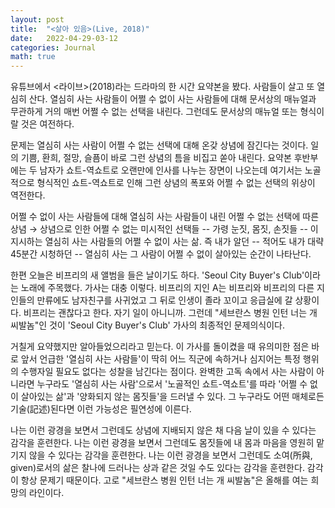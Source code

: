 ```yaml
---
layout: post
title:  "<살아 있음>(Live, 2018)"
date:   2022-04-29-03-12
categories: Journal
math: true
---
```

유튜브에서 <라이브>(2018)라는 드라마의 한 시간 요약본을 봤다. 사람들이 살고 또 열심히 산다. 열심히 사는 사람들이 어쩔 수 없이 사는 사람들에 대해 문서상의 매뉴얼과 무관하게 거의 매번 어쩔 수 없는 선택을 내린다. 그런데도 문서상의 매뉴얼 또는 형식이랄 것은 여전하다.

문제는 열심히 사는 사람이 어쩔 수 없는 선택에 대해 온갖 상념에 잠긴다는 것이다. 일의 기쁨, 환희, 절망, 슬픔이 바로 그런 상념의 틈을 비집고 쏟아 내린다. 요약본 후반부에는 두 남자가 쇼트-역쇼트로 오랜만에 인사를 나누는 장면이 나오는데 여기서는 노골적으로 형식적인 쇼트-역쇼트로 인해 그런 상념의 폭포와 어쩔 수 없는 선택의 위상이 역전한다.

어쩔 수 없이 사는 사람들에 대해 열심히 사는 사람들이 내린 어쩔 수 없는 선택에 따른 상념 $\rightarrow$ 상념으로 인한 어쩔 수 없는 미시적인 선택들 -- 가령 눈짓, 몸짓, 손짓들 -- 이 지시하는 열심히 사는 사람들의 어쩔 수 없이 사는 삶. 즉 내가 알던 -- 적어도 내가 대략 45분간 시청하던 -- 열심히 사는 그 사람이 어쩔 수 없이 살아있는 순간이 나타난다.

한편 오늘은 비프리의 새 앨범을 들은 날이기도 하다. 'Seoul City Buyer's Club'이라는 노래에 주목했다. 가사는 대충 이렇다. 비프리의 지인 A는 비프리와 비프리의 다른 지인들의 만류에도 남자친구를 사귀었고 그 뒤로 인생이 졸라 꼬이고 응급실에 갈 상황이다. 비프리는 괜찮다고 한다. 자기 일이 아니니까. 그런데 "세브란스 병원 인턴 너는 개 씨발놈"인 것이  'Seoul City Buyer's Club' 가사의 최종적인 문제의식이다. 

거칠게 요약했지만 알아들었으리라고 믿는다. 이 가사를 돌이켰을 때 유의미한 점은 바로 앞서 언급한 '열심히 사는 사람들'이 딱히 어느 직군에 속하거나 심지어는 특정 행위의 수행자일 필요도 없다는 성찰을 남긴다는 점이다. 완벽한 고독 속에서 사는 사람이 아니라면 누구라도 '열심히 사는 사람'으로서 '노골적인 쇼트-역쇼트'를 따라 '어쩔 수 없이 살아있는 삶'과 '양화되지 않는 몸짓들'을 드러낼 수 있다. 그 누구라도 어떤 매체로든 기술(記述)된다면 이런 가능성은 필연성에 이른다.

나는 이런 광경을 보면서 그런데도 상념에 지배되지 않은 채 다음 날이 있을 수 있다는 감각을 훈련한다. 나는 이런 광경을 보면서 그런데도 몸짓들에 내 몸과 마음을 영원히 맡기지 않을 수 있다는 감각을 훈련한다. 나는 이런 광경을 보면서 그런데도 소여(所與, given)로서의 삶은 찰나에 드러나는 상과 같은 것일 수도 있다는 감각을 훈련한다. 감각이 항상 문제기 때문이다. 고로 "세브란스 병원 인턴 너는 개 씨발놈"은 올해를 여는 희망의 라인이다.